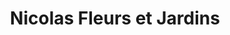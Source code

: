 ---
title: "Nicolas Fleurs et Jardins"
url: /saint-cloud/nicolas-fleurs-et-jardins/
shop: fleuriste
---